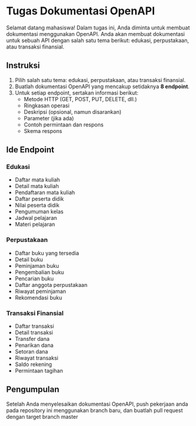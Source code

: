 # Tugas Dokumentasi OpenAPI

Selamat datang mahasiswa! Dalam tugas ini, Anda diminta untuk membuat dokumentasi menggunakan OpenAPI. Anda akan membuat dokumentasi untuk sebuah API dengan salah satu tema berikut: edukasi, perpustakaan, atau transaksi finansial.

## Instruksi

1. Pilih salah satu tema: edukasi, perpustakaan, atau transaksi finansial.
2. Buatlah dokumentasi OpenAPI yang mencakup setidaknya **8 endpoint**.
3. Untuk setiap endpoint, sertakan informasi berikut:
   - Metode HTTP (GET, POST, PUT, DELETE, dll.)
   - Ringkasan operasi
   - Deskripsi (opsional, namun disarankan)
   - Parameter (jika ada)
   - Contoh permintaan dan respons
   - Skema respons

## Ide Endpoint

### Edukasi
- Daftar mata kuliah
- Detail mata kuliah
- Pendaftaran mata kuliah
- Daftar peserta didik
- Nilai peserta didik
- Pengumuman kelas
- Jadwal pelajaran
- Materi pelajaran

### Perpustakaan
- Daftar buku yang tersedia
- Detail buku
- Peminjaman buku
- Pengembalian buku
- Pencarian buku
- Daftar anggota perpustakaan
- Riwayat peminjaman
- Rekomendasi buku

### Transaksi Finansial
- Daftar transaksi
- Detail transaksi
- Transfer dana
- Penarikan dana
- Setoran dana
- Riwayat transaksi
- Saldo rekening
- Permintaan tagihan

## Pengumpulan

Setelah Anda menyelesaikan dokumentasi OpenAPI, push pekerjaan anda pada repository ini menggunakan branch baru, dan buatlah pull request dengan target branch master
